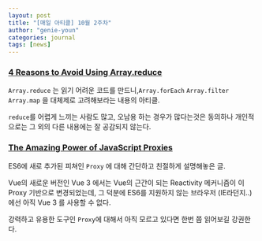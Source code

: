 ```yaml
---
layout: post
title: "[매일 아티클] 10월 2주차"
author: "genie-youn"
categories: journal
tags: [news]
---
```


### [4 Reasons to Avoid Using Array.reduce](https://medium.com/better-programming/think-again-before-you-use-array-reduce-28f785b5aea9)

`Array.reduce` 는 읽기 어려운 코드를 만드니,`Array.forEach` `Array.filter` `Array.map` 을 대체제로 고려해보라는 내용의 아티클.

`reduce`를 어렵게 느끼는 사람도 많고, 오남용 하는 경우가 많다는것은 동의하나 개인적으로는 그 외의 다른 내용에는 잘 공감되지 않는다.

### [The Amazing Power of JavaScript Proxies](https://levelup.gitconnected.com/the-amazing-power-of-javascript-proxies-aa27c6d06bcb)

ES6에 새로 추가된 피쳐인 `Proxy` 에 대해 간단하고 친절하게 설명해놓은 글.

Vue의 새로운 버전인 Vue 3 에서는 Vue의 근간이 되는 Reactivity 메커니즘이 이 Proxy 기반으로 변경되었는데, 그 덕분에 ES6를 지원하지 않는 브라우저 (IE라던지..) 에선 아직 Vue 3 를 사용할 수 없다.

강력하고 유용한 도구인 `Proxy`에 대해서 아직 모르고 있다면 한번 쯤 읽어보길 강권한다.
